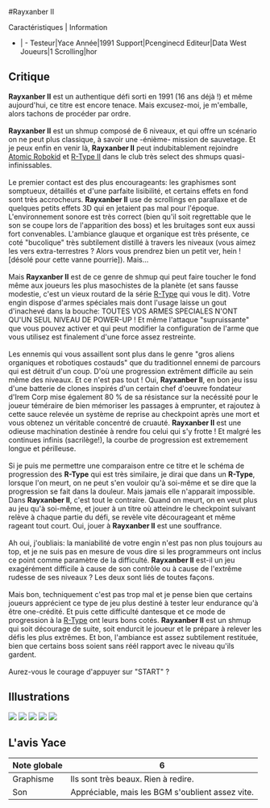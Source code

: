 #Rayxanber II

Caractéristiques | Information
- | -
Testeur|Yace
Année|1991
Support|Pcenginecd
Editeur|Data West
Joueurs|1
Scrolling|hor

## Critique
<b>Rayxanber II</b> est un authentique défi sorti en 1991 (16 ans déjà !) et même aujourd'hui, ce titre est encore tenace. Mais excusez-moi, je m'emballe, alors tachons de procéder par ordre.<br/><br/><b>Rayxanber II</b> est un shmup composé de 6 niveaux, et qui offre un scénario on ne peut plus classique, à savoir une -énième- mission de sauvetage. Et je peux enfin en venir là, <b>Rayxanber II</b> peut indubitablement rejoindre <a href="index.php?page=fiche&id=37">Atomic Robokid</a> et <a href="index.php?page=fiche&id=20">R-Type II</a> dans le club très select des shmups quasi-infinissables.<br/><br/>Le premier contact est des plus encourageants: les graphismes sont somptueux, détaillés et d'une parfaite lisibilité, et certains effets en fond sont très accrocheurs. <b>Rayxanber II</b> use de scrollings en parallaxe et de quelques petits effets 3D qui en jetaient pas mal pour l'époque. L'environnement sonore est très correct (bien qu'il soit regrettable que le son se coupe lors de l'apparition des boss) et les bruitages sont eux aussi fort convenables. L'ambiance glauque et organique est très présente, ce coté "bucolique" très subtilement distillé à travers les niveaux (vous aimez les vers extra-terrestres ? Alors vous prendrez bien un petit ver, hein ! [désolé pour cette vanne pourrie]). Mais...<br/><br/>Mais <b>Rayxanber II</b> est de ce genre de shmup qui peut faire toucher le fond même aux joueurs les plus masochistes de la planète (et sans fausse modestie, c'est un vieux routard de la série <a href="index.php?page=fiche&id=17">R-Type</a> qui vous le dit). Votre engin dispose d'armes spéciales mais dont l'usage laisse un gout d'inachevé dans la bouche: TOUTES VOS ARMES SPECIALES N'ONT QU'UN SEUL NIVEAU DE POWER-UP ! Et même l'attaque "supruissante" que vous pouvez activer et qui peut modifier la configuration de l'arme que vous utilisez est finalement d'une force assez restreinte.<br/><br/>Les ennemis qui vous assaillent sont plus dans le genre "gros aliens organiques et robotiques costauds" que du traditionnel ennemi de parcours qui est détruit d'un coup. D'où une progression extrêment difficile au sein même des niveaux. Et ce n'est pas tout ! Oui, <b>Rayxanber II</b>, en bon jeu issu d'une batterie de clones inspirés d'un certain chef d'oeuvre fondateur d'Irem Corp mise également 80 % de sa résistance sur la necéssité pour le joueur téméraire de bien mémoriser les passages à emprunter, et rajoutez à cette sauce relevée un système de reprise au checkpoint après une mort et vous obtenez un véritable concentré de cruauté. <b>Rayxanber II</b> est une odieuse machination destinée à rendre fou celui qui s'y frotte ! Et malgré les continues infinis (sacrilège!), la courbe de progression est extremement longue et périlleuse.<br/><br/>Si je puis me permettre une comparaison entre ce titre et le schéma de progression des <b>R-Type</b> qui est très similaire, je dirai que dans un <b>R-Type</b>, lorsque l'on meurt, on ne peut s'en vouloir qu'à soi-même et se dire que la progression se fait dans la douleur. Mais jamais elle n'apparait impossible. Dans <b>Rayxanber II</b>, c'est tout le contraire. Quand on meurt, on en veut plus au jeu qu'à soi-même, et jouer à un titre où atteindre le checkpoint suivant relève à chaque partie du défi, se revèle vite décourageant et même rageant tout court. Oui, jouer à <b>Rayxanber II</b> est une souffrance.<br/><br/>Ah oui, j'oubliais: la maniabilité de votre engin n'est pas non plus toujours au top, et je ne suis pas en mesure de vous dire si les programmeurs ont inclus ce point comme paramètre de la difficulté. <b>Rayxanber II</b> est-il un jeu exagérément difficile à cause de son contrôle ou à cause de l'extrême rudesse de ses niveaux ? Les deux sont liés de toutes façons.<br/><br/>Mais bon, techniquement c'est pas trop mal et je pense bien que certains joueurs apprécient ce type de jeu plus destiné à tester leur endurance qu'à être one-crédité. Et puis cette difficulté dantesque et ce mode de progression à la <a href="index.php?page=fiche&id=20">R-Type</a> ont leurs bons cotés. <b>Rayxanber II</b> est un shmup qui soit décourage de suite, soit endurcit le joueur et le prépare à relever les défis les plus extrêmes. Et bon, l'ambiance est assez subtilement restituée, bien que certains boss soient sans réél rapport avec le niveau qu'ils gardent.<br/><br/>Aurez-vous le courage d'appuyer sur "START" ?

## Illustrations
![](http://www.shmup.com/images/thumbs/img_fiche_1_869.jpg)
![](http://www.shmup.com/images/thumbs/img_fiche_2_869.jpg)
![](http://www.shmup.com/images/thumbs/img_fiche_3_869.jpg)
![](http://www.shmup.com/images/thumbs/img_fiche_4_869.jpg)
![](http://www.shmup.com/images/thumbs/img_fiche_5_869.jpg)

## L'avis Yace
Note globale|6
-|-
Graphisme|Ils sont très beaux. Rien à redire.
Son|Appréciable, mais les BGM s'oublient assez vite.
